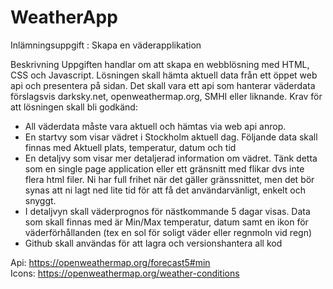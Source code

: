 # WeatherApp

Inlämningsuppgift : Skapa en väderapplikation

Beskrivning
Uppgiften handlar om att skapa en webblösning med HTML, CSS och Javascript. Lösningen
skall hämta aktuell data från ett öppet web api och presentera på sidan. Det skall vara ett api
som hanterar väderdata förslagsvis darksky.net, openweathermap.org, SMHI eller liknande.
Krav för att lösningen skall bli godkänd:
- All väderdata måste vara aktuell och hämtas via web api anrop.
- En startvy som visar vädret i Stockholm aktuell dag. Följande data skall finnas med
Aktuell plats, temperatur, datum och tid
- En detaljvy som visar mer detaljerad information om vädret. Tänk detta som en single
page application eller ett gränsnitt med flikar dvs inte flera html filer. Ni har full frihet
när det gäller gränssnittet, men det bör synas att ni lagt ned lite tid för att få det
användarvänligt, enkelt och snyggt.
- I detaljvyn skall väderprognos för nästkommande 5 dagar visas. Data som skall finnas
med är Min/Max temperatur, datum samt en ikon för väderförhållanden (tex en sol för
soligt väder eller regnmoln vid regn)
- Github skall användas för att lagra och versionshantera all kod

Api:  https://openweathermap.org/forecast5#min <br>
Icons: https://openweathermap.org/weather-conditions
